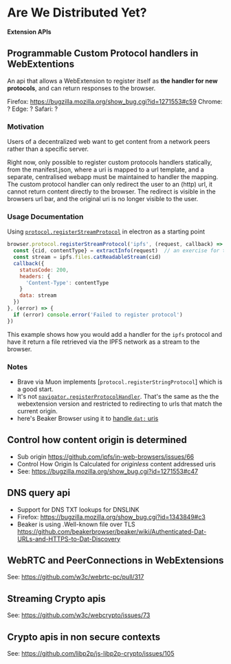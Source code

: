 # Are We Distributed Yet?

**Extension APIs**

## Programmable Custom Protocol handlers in WebExtentions

An api that allows a WebExtension to register itself as **the handler for new protocols**, and can return responses to the browser.

Firefox: https://bugzilla.mozilla.org/show_bug.cgi?id=1271553#c59
Chrome: ?
Edge: ?
Safari: ?

### Motivation

Users of a decentralized web want to get content from a network peers rather than a specific server.

Right now, only possible to register custom protocols handlers statically, from the manifest.json, where a uri is mapped to a url template, and a separate, centralised webapp must be maintained to handler the mapping. The custom protocol handler can only redirect the user to an (http) url, it cannot return content directly to the browser. The redirect is visible in the browsers url bar, and the original uri is no longer visible to the user.

### Usage Documentation

Using [`protocol.registerStreamProtocol`][1] in electron as a starting point

```js
browser.protocol.registerStreamProtocol('ipfs', (request, callback) => {
  const {cid, contentType} = extractInfo(request)  // an exercise for the reader
  const stream = ipfs.files.catReadableStream(cid)
  callback({
    statusCode: 200,
    headers: {
      'Content-Type': contentType
    }
    data: stream
  })
}, (error) => {
  if (error) console.error('Failed to register protocol')
})
```

This example shows how you would add a handler for the `ipfs` protocol and have it return a file retrieved via the IPFS network as a stream to the browser.

### Notes

- Brave via Muon implements [`protocol.registerStringProtocol`] which is a good start.
- It's not [`navigator.registerProtocolHandler`][2]. That's the same as the the webextension version and restricted to redirecting to urls that match the current origin.
- here's Beaker Browser using it to [handle `dat:` uris](
https://github.com/beakerbrowser/beaker/blob/984188245e69fe8035688292399c3f5b1aa51c25/app/background-process/protocols/dat.js#L53)

## Control how content origin is determined

- Sub origin https://github.com/ipfs/in-web-browsers/issues/66
- Control How Origin Is Calculated for _originless_ content addressed uris
- See: https://bugzilla.mozilla.org/show_bug.cgi?id=1271553#c47

## DNS query api

- Support for DNS TXT lookups for DNSLINK
- Firefox: https://bugzilla.mozilla.org/show_bug.cgi?id=1343849#c3
- Beaker is using .Well-known file over TLS
https://github.com/beakerbrowser/beaker/wiki/Authenticated-Dat-URLs-and-HTTPS-to-Dat-Discovery

## WebRTC and PeerConnections in WebExtensions

See: https://github.com/w3c/webrtc-pc/pull/317

## Streaming Crypto apis

See: https://github.com/w3c/webcrypto/issues/73

## Crypto apis in non secure contexts

See: https://github.com/libp2p/js-libp2p-crypto/issues/105


[1]: https://github.com/electron/electron/blob/master/docs/api/protocol.md#protocolregisterstreamprotocolscheme-handler-completion
[2]: https://developer.mozilla.org/en-US/docs/Web/API/Navigator/registerProtocolHandler
